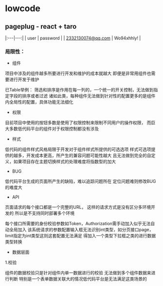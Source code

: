 # lowcode

## pageplug - react + taro


|:---|---:|
| user | password  |
| 2332130074@qq.com | Wo94xhhly! |



### 局限性：

- 组件

项目中涉及的组件越多所要进行开发和维护的成本就越大
即便是非常用组件也需要进行开发于维护

已Table举例：
筛选和排序是作用在每一列的，一个统一的开关控制，无法做到指定字段的排序或者过滤
诸如此类，每种组件无法做到针对性的配置更多的是组件内全局性的配置，具体功能无法细化

- 权限

目前项目中使用的按钮多数是使用了权限控制来限制不同用户的操作权限，
而巨大多数低代码平台的组件对于权限控制都没有涉及

- 样式

低代码的组件样式风格局限于开发对于组件样式所提供的可选选项
样式可选项提供的越多，开发成本更高，所产生的兼容问题可能性越大
且无法做到完全的自定义，如果项目存在主题切换样式的处理难度将指数型的加大


- BUG 

低代码平台生成的页面所产生的缺陷，难以追踪问题所在
定位问题难则修改BUG的难度大


- API

页面请求的每个接口都是一个完整的URL，
这样的请求方式是没有区分多环境开发的
所以是不支持同时部署多个环境

每个接口所需要的身份校验参数如Token，Authorization需手动加入似乎无法自动全局加入
该系统请求的参数配置输入框无法识别int类型，如分页接口page，limit指定为int类型这则这套配置无法满足
得加入一个类型下拉框之类的进行数据类型转换

- 数据层面

1.校验

组件的数据校验只是针对组件内单一数据进行的校验
无法做到多个组件数据来进行判断
特别是一个表单数据关联大的情况低代码平台是无法满足这类场景的






